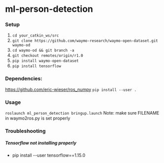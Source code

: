 # ml-person-detection

### Setup
1. `cd your_catkin_ws/src`
2. `git clone https://github.com/waymo-research/waymo-open-dataset.git waymo-od`
3. `cd waymo-od && git branch -a`
4. `git checkout remotes/origin/r1.0`
5. `pip install waymo-open-dataset`
6. `pip install tensorflow`


### Dependencies:
https://github.com/eric-wieser/ros_numpy
`pip install --user .`

### Usage
`roslaunch ml_person_detection bringup.launch`
Note: make sure FILENAME in waymo2ros.py is set properly

### Troubleshooting
##### Tensorflow not installing properly
+ pip install --user tensorflow==1.15.0
<!-- For python3: `pip3 install --user tensorflow==1.14.0`
For python2 (use with ROS): `python -m pip install --user --ignore-installed tensorflow` -->
